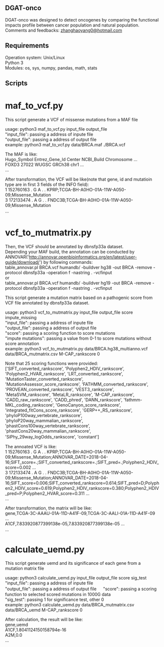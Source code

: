 ## DGAT-onco
DGAT-onco was designed to detect oncogenes by comparing the functional impacts profile between cancer population and natural population.  
Comments and feedbacks: zhanghaoyang0@hotmail.com  
## Requirements
Operation system: Unix/Linux  
Python 3  
Modules: os, sys, numpy, pandas, math, stats  
## Scripts
# maf_to_vcf.py　　
This script generate a VCF of missense mutations from a MAF file  

usage: python3 maf_to_vcf.py input_file output_file  
"input_file": passing a address of inpute file  
"output_file": passing a address of output file  
example: python3 maf_to_vcf.py data/BRCA.maf ./BRCA.vcf  

The MAF is like:  
Hugo_Symbol	Entrez_Gene_Id	Center	NCBI_Build	Chromosome	...  
FOXD3	27022	WUGSC	GRCh38	chr1	...  
...  

After transformation, the VCF will be like(note that gene, id and mutatioin type are in first 3 fields of the INFO field):  
1	152760163	.	G	A	.	.	KPRP;TCGA-BH-A0HO-01A-11W-A050-09;Missense_Mutation  
3	172133474	.	A	G	.	.	FNDC3B;TCGA-BH-A0HO-01A-11W-A050-09;Missense_Mutation  
...　　

# vcf_to_mutmatrix.py　　
Then, the VCF should be annotated by  dbnsfp33a dataset.  
Depending your MAF build, the annotation can be conducted by ANNOVAR('http://annovar.openbioinformatics.org/en/latest/user-guide/download/') by following commands:  
table_annovar.pl BRCA.vcf humandb/ -buildver hg38 -out BRCA -remove -protocol dbnsfp33a -operation f -nastring . -vcfinput  
or  
table_annovar.pl BRCA.vcf humandb/ -buildver hg19 -out BRCA -remove -protocol dbnsfp33a -operation f -nastring . -vcfinput 

This script generate a mutation matrix based on a pathogenic score from VCF file annotated by dbnsfp33a dataset. 

usage: python3 vcf_to_mutmatrix.py input_file output_file score impute_missing  
"input_file": passing a address of inpute file  
"output_file": passing a address of output file  
"score": passing a scoring function to score mutations  
"impute mutations": passing a value from 0-1 to score mutations without score annotation  
example: python3 vcf_to_mutmatrix.py data/BRCA.hg38_multianno.vcf data/BRCA_mutmatrix.csv M-CAP_rankscore 0  

Note that 25 scoring functions were provided:  
['SIFT_converted_rankscore', 'Polyphen2_HDIV_rankscore', 'Polyphen2_HVAR_rankscore', 'LRT_converted_rankscore',
 'MutationTaster_converted_rankscore', 'MutationAssessor_score_rankscore', 'FATHMM_converted_rankscore',
 'PROVEAN_converted_rankscore', 'VEST3_rankscore', 'MetaSVM_rankscore', 'MetaLR_rankscore', 'M-CAP_rankscore',
 'CADD_raw_rankscore', 'CADD_phred', 'DANN_rankscore', 'fathmm-MKL_coding_rankscore', 'GenoCanyon_score_rankscore', 'integrated_fitCons_score_rankscore',
 'GERP++_RS_rankscore', 'phyloP100way_vertebrate_rankscore', 'phyloP20way_mammalian_rankscore', 'phastCons100way_vertebrate_rankscore',
 'phastCons20way_mammalian_rankscore', 'SiPhy_29way_logOdds_rankscore', 'constant']　　
 
The annoated VCF is like:  
1	152760163	.	G	A	.	.	KPRP;TCGA-BH-A0HO-01A-11W-A050-09;Missense_Mutation;ANNOVAR_DATE=2018-04-16;SIFT_score=.;SIFT_converted_rankscore=.;SIFT_pred=.;Polyphen2_HDIV_score=0.002 ...  
3	172133474	.	A	G	.	.	FNDC3B;TCGA-BH-A0HO-01A-11W-A050-09;Missense_Mutation;ANNOVAR_DATE=2018-04-16;SIFT_score=0.006;SIFT_converted_rankscore=0.614;SIFT_pred=D;Polyphen2_HDIV_score=0.619;Polyphen2_HDIV_rankscore=0.380;Polyphen2_HDIV_pred=P;Polyphen2_HVAR_score=0.311 ...  
...  

After transformation, the matrix will be like:  
gene,TCGA-3C-AAAU-01A-11D-A41F-09,TCGA-3C-AALI-01A-11D-A41F-09 ...  
A1CF,7.833920877399138e-05,7.833920877399138e-05 ...  
...　　

# calculate_uemd.py  
This script generate uemd and its significance of each gene from a mutation matrix file  

usage: python3 calculate_uemd.py input_file output_file score sig_test  
"input_file": passing a address of inpute file  
"output_file": passing a address of output file  　
"score": passing a scoring function to selected scored mutations in 1000G data  
"sig_test": passing 1 for significance test, other 0  
example: python3 calculate_uemd.py data/BRCA_mutmatrix.csv data/BRCA_uemd  M-CAP_rankscore 0  

After calculation, the result will be like:  
gene,uemd  
A1CF,1.8041124150158794e-16  
A2M,0.0  
...  
